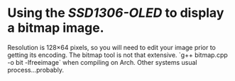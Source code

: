 <h1>Using the <em>SSD1306-OLED</em> to display a bitmap image.</h1>
Resolution is 128×64 pixels, so you will need to edit your image prior to getting its encoding. The bitmap tool is not that extensive.
`g++ bitmap.cpp -o bit -lfreeimage` when compiling on Arch. Other systems usual process...probably.
